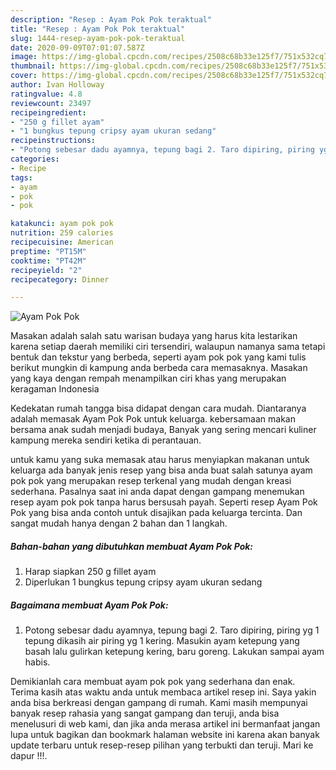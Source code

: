 ```yaml
---
description: "Resep : Ayam Pok Pok teraktual"
title: "Resep : Ayam Pok Pok teraktual"
slug: 1444-resep-ayam-pok-pok-teraktual
date: 2020-09-09T07:01:07.587Z
image: https://img-global.cpcdn.com/recipes/2508c68b33e125f7/751x532cq70/ayam-pok-pok-foto-resep-utama.jpg
thumbnail: https://img-global.cpcdn.com/recipes/2508c68b33e125f7/751x532cq70/ayam-pok-pok-foto-resep-utama.jpg
cover: https://img-global.cpcdn.com/recipes/2508c68b33e125f7/751x532cq70/ayam-pok-pok-foto-resep-utama.jpg
author: Ivan Holloway
ratingvalue: 4.8
reviewcount: 23497
recipeingredient:
- "250 g fillet ayam"
- "1 bungkus tepung cripsy ayam ukuran sedang"
recipeinstructions:
- "Potong sebesar dadu ayamnya, tepung bagi 2. Taro dipiring, piring yg 1 tepung dikasih air piring yg 1 kering. Masukin ayam ketepung yang basah lalu gulirkan ketepung kering, baru goreng. Lakukan sampai ayam habis."
categories:
- Recipe
tags:
- ayam
- pok
- pok

katakunci: ayam pok pok 
nutrition: 259 calories
recipecuisine: American
preptime: "PT15M"
cooktime: "PT42M"
recipeyield: "2"
recipecategory: Dinner

---
```



![Ayam Pok Pok](https://img-global.cpcdn.com/recipes/2508c68b33e125f7/751x532cq70/ayam-pok-pok-foto-resep-utama.jpg)

Masakan adalah salah satu warisan budaya yang harus kita lestarikan karena setiap daerah memiliki ciri tersendiri, walaupun namanya sama tetapi bentuk dan tekstur yang berbeda, seperti ayam pok pok yang kami tulis berikut mungkin di kampung anda berbeda cara memasaknya. Masakan yang kaya dengan rempah menampilkan ciri khas yang merupakan keragaman Indonesia



Kedekatan rumah tangga bisa didapat dengan cara mudah. Diantaranya adalah memasak Ayam Pok Pok untuk keluarga. kebersamaan makan bersama anak sudah menjadi budaya, Banyak yang sering mencari kuliner kampung mereka sendiri ketika di perantauan.

untuk kamu yang suka memasak atau harus menyiapkan makanan untuk keluarga ada banyak jenis resep yang bisa anda buat salah satunya ayam pok pok yang merupakan resep terkenal yang mudah dengan kreasi sederhana. Pasalnya saat ini anda dapat dengan gampang menemukan resep ayam pok pok tanpa harus bersusah payah.
Seperti resep Ayam Pok Pok yang bisa anda contoh untuk disajikan pada keluarga tercinta. Dan sangat mudah hanya dengan 2 bahan dan 1 langkah.


<!--inarticleads1-->

##### Bahan-bahan yang dibutuhkan membuat Ayam Pok Pok:

1. Harap siapkan 250 g fillet ayam
1. Diperlukan 1 bungkus tepung cripsy ayam ukuran sedang




<!--inarticleads2-->

##### Bagaimana membuat  Ayam Pok Pok:

1. Potong sebesar dadu ayamnya, tepung bagi 2. Taro dipiring, piring yg 1 tepung dikasih air piring yg 1 kering. Masukin ayam ketepung yang basah lalu gulirkan ketepung kering, baru goreng. Lakukan sampai ayam habis.




Demikianlah cara membuat ayam pok pok yang sederhana dan enak. Terima kasih atas waktu anda untuk membaca artikel resep ini. Saya yakin anda bisa berkreasi dengan gampang di rumah. Kami masih mempunyai banyak resep rahasia yang sangat gampang dan teruji, anda bisa menelusuri di web kami, dan jika anda merasa artikel ini bermanfaat jangan lupa untuk bagikan dan bookmark halaman website ini karena akan banyak update terbaru untuk resep-resep pilihan yang terbukti dan teruji. Mari ke dapur !!!. 
